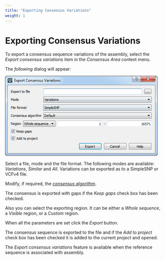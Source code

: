 ```yaml
---
title: "Exporting Consensus Variations"
weight: 1
---
```



# Exporting Consensus Variations

To export a consensus sequence variations of the assembly, select the _Export consensus_ _variations_ item in the _Consensus Area_ context menu.

The _following_ dialog will appear:


![](/images/65929848/65929849.png)

Select a file, mode and the file format. The following modes are available: _Variations_, _Similar_ and _All_. Variations can be exported as to a SimpleSNP or VCFv4 file.

Modify, if required, the [_consensus algorithm_](consensus-sequence.md).

The consensus is exported with gaps if the _Keep gaps_ check box has been checked.

Also you can select the exporting region. It can be either a _Whole sequence_, a _Visible_ region, or a _Custom_ region.

When all the parameters are set click the _Export_ button.

The consensus sequence is exported to the file and if the _Add to project_ check box has been checked it is added to the current _project_ and opened.

The _Export consensus variations_ feature is available when the reference sequence is associated with assembly.
